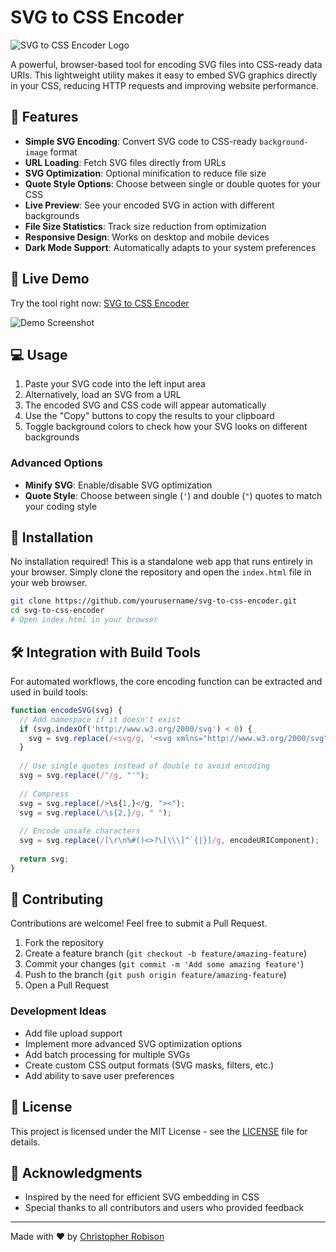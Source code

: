 # SVG to CSS Encoder

![SVG to CSS Encoder Logo](docs/images/logo.svg)

A powerful, browser-based tool for encoding SVG files into CSS-ready data URIs. This lightweight utility makes it easy to embed SVG graphics directly in your CSS, reducing HTTP requests and improving website performance.

## 🎯 Features

- **Simple SVG Encoding**: Convert SVG code to CSS-ready `background-image` format
- **URL Loading**: Fetch SVG files directly from URLs
- **SVG Optimization**: Optional minification to reduce file size
- **Quote Style Options**: Choose between single or double quotes for your CSS
- **Live Preview**: See your encoded SVG in action with different backgrounds
- **File Size Statistics**: Track size reduction from optimization
- **Responsive Design**: Works on desktop and mobile devices
- **Dark Mode Support**: Automatically adapts to your system preferences

## 🚀 Live Demo

Try the tool right now: [SVG to CSS Encoder](https://yourusername.github.io/svg-to-css-encoder/)

![Demo Screenshot](docs/images/screenshot.png)

## 💻 Usage

1. Paste your SVG code into the left input area
2. Alternatively, load an SVG from a URL
3. The encoded SVG and CSS code will appear automatically
4. Use the "Copy" buttons to copy the results to your clipboard
5. Toggle background colors to check how your SVG looks on different backgrounds

### Advanced Options

- **Minify SVG**: Enable/disable SVG optimization
- **Quote Style**: Choose between single (`'`) and double (`"`) quotes to match your coding style

## 📱 Installation

No installation required! This is a standalone web app that runs entirely in your browser. Simply clone the repository and open the `index.html` file in your web browser.

```bash
git clone https://github.com/yourusername/svg-to-css-encoder.git
cd svg-to-css-encoder
# Open index.html in your browser
```

## 🛠️ Integration with Build Tools

For automated workflows, the core encoding function can be extracted and used in build tools:

```javascript
function encodeSVG(svg) {
  // Add namespace if it doesn't exist
  if (svg.indexOf('http://www.w3.org/2000/svg') < 0) {
    svg = svg.replace(/<svg/g, '<svg xmlns="http://www.w3.org/2000/svg"');
  }
  
  // Use single quotes instead of double to avoid encoding
  svg = svg.replace(/"/g, "'");
  
  // Compress
  svg = svg.replace(/>\s{1,}</g, "><");
  svg = svg.replace(/\s{2,}/g, " ");
  
  // Encode unsafe characters
  svg = svg.replace(/[\r\n%#()<>?\[\\\]^`{|}]/g, encodeURIComponent);
  
  return svg;
}
```

## 🤝 Contributing

Contributions are welcome! Feel free to submit a Pull Request.

1. Fork the repository
2. Create a feature branch (`git checkout -b feature/amazing-feature`)
3. Commit your changes (`git commit -m 'Add some amazing feature'`)
4. Push to the branch (`git push origin feature/amazing-feature`)
5. Open a Pull Request

### Development Ideas

- Add file upload support
- Implement more advanced SVG optimization options
- Add batch processing for multiple SVGs
- Create custom CSS output formats (SVG masks, filters, etc.)
- Add ability to save user preferences

## 📄 License

This project is licensed under the MIT License - see the [LICENSE](LICENSE) file for details.

## 🌟 Acknowledgments

- Inspired by the need for efficient SVG embedding in CSS
- Special thanks to all contributors and users who provided feedback

---

Made with ❤️ by [Christopher Robison](https://github.com/chrisrobison)
